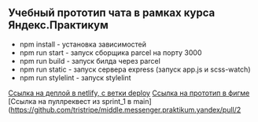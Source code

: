 ## Учебный прототип чата в рамках курса Яндекс.Практикум

- npm install - установка зависимостей
- npm run start - запуск сборщика parcel на порту 3000
- npm run build - запуск билда через parcel
- npm run static - запуск сервера express (запуск app.js и scss-watch)
- npm run stylelint - запуск stylelint

[Ссылка на деплой в netlify, c ветки deploy](https://6208b7d56e76092ccf58351f--compassionate-jang-83aa11.netlify.app/)
[Ссылка на прототип в фигме](https://www.figma.com/file/PrG8yxnDaAUwBsAx2G0H0i/yandex-chat)
[Ссылка на пуллреквест из sprint_1 в main](https://github.com/tristripe/middle.messenger.praktikum.yandex/pull/2
